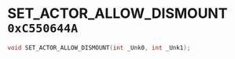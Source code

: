 # SET_ACTOR_ALLOW_DISMOUNT `0xC550644A`

```cpp
void SET_ACTOR_ALLOW_DISMOUNT(int _Unk0, int _Unk1);
```